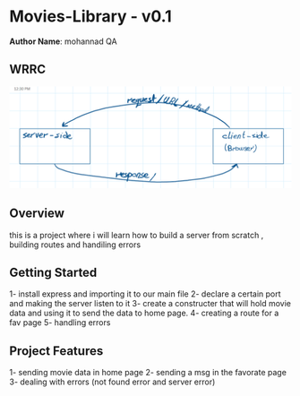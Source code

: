 # Movies-Library - v0.1

**Author Name**: mohannad QA

## WRRC

![wrrc](/wrrc/wrrc.png)

## Overview

this is a project where i will learn how to build a server from scratch , building routes and handiling errors

## Getting Started

1- install express and importing it to our main file
2- declare a certain port and making the server listen to it
3- create a constructer that will hold movie data and using it to send the data to home page.
4- creating a route for a fav page
5- handling errors

## Project Features

1- sending movie data in home page
2- sending a msg in the favorate page
3- dealing with errors (not found error and server error)
